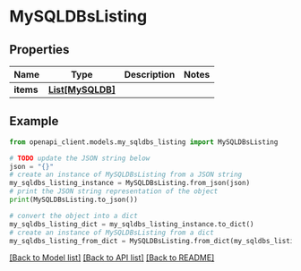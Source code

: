 # MySQLDBsListing


## Properties

Name | Type | Description | Notes
------------ | ------------- | ------------- | -------------
**items** | [**List[MySQLDB]**](MySQLDB.md) |  | 

## Example

```python
from openapi_client.models.my_sqldbs_listing import MySQLDBsListing

# TODO update the JSON string below
json = "{}"
# create an instance of MySQLDBsListing from a JSON string
my_sqldbs_listing_instance = MySQLDBsListing.from_json(json)
# print the JSON string representation of the object
print(MySQLDBsListing.to_json())

# convert the object into a dict
my_sqldbs_listing_dict = my_sqldbs_listing_instance.to_dict()
# create an instance of MySQLDBsListing from a dict
my_sqldbs_listing_from_dict = MySQLDBsListing.from_dict(my_sqldbs_listing_dict)
```
[[Back to Model list]](../README.md#documentation-for-models) [[Back to API list]](../README.md#documentation-for-api-endpoints) [[Back to README]](../README.md)


